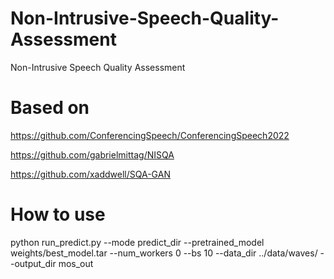 # Non-Intrusive-Speech-Quality-Assessment
Non-Intrusive Speech Quality Assessment

# Based on
https://github.com/ConferencingSpeech/ConferencingSpeech2022

https://github.com/gabrielmittag/NISQA

https://github.com/xaddwell/SQA-GAN

# How to use
python run_predict.py --mode predict_dir --pretrained_model weights/best_model.tar --num_workers 0 --bs 10 --data_dir ../data/waves/ --output_dir mos_out
